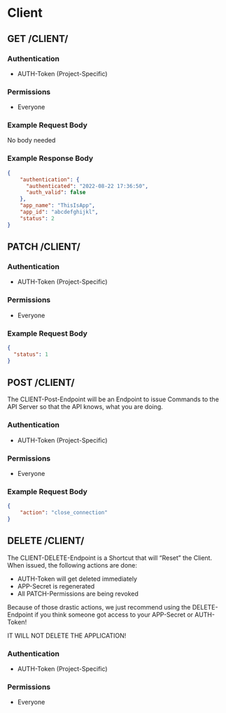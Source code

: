 # Client

## GET /CLIENT/

### Authentication

- AUTH-Token (Project-Specific)

### Permissions

- Everyone

### Example Request Body

No body needed

### Example Response Body

```json
{
	"authentication": {
	  "authenticated": "2022-08-22 17:36:50",
	  "auth_valid": false
    },
    "app_name": "ThisIsApp",
    "app_id": "abcdefghijkl",
    "status": 2
}
```

## PATCH /CLIENT/

### Authentication

- AUTH-Token (Project-Specific)

### Permissions

- Everyone

### Example Request Body

```json
{
  "status": 1
}
```

## POST /CLIENT/

The CLIENT-Post-Endpoint will be an Endpoint to issue Commands to the API Server so that the API knows, what you are doing.

### Authentication

- AUTH-Token (Project-Specific)

### Permissions

- Everyone

### Example Request Body

```json
{
	"action": "close_connection"
}
```

## DELETE /CLIENT/

The CLIENT-DELETE-Endpoint is a Shortcut that will “Reset” the Client.
When issued, the following actions are done:

- AUTH-Token will get deleted immediately
- APP-Secret is regenerated
- All PATCH-Permissions are being revoked

Because of those drastic actions, we just recommend using the DELETE-Endpoint if you think someone got access to your APP-Secret or AUTH-Token!

IT WILL NOT DELETE THE APPLICATION!

### Authentication

- AUTH-Token (Project-Specific)

### Permissions

- Everyone
